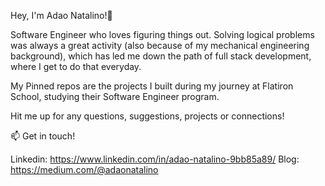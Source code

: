 Hey, I'm Adao Natalino!👋

Software Engineer who loves figuring things out. Solving logical problems was always a great activity (also because of my mechanical engineering background), which has led me down the path of full stack development, where I get to do that everyday.

My Pinned repos are the projects I built during my journey at Flatiron School, studying their Software Engineer program.

Hit me up for any questions, suggestions, projects or connections!

📫 Get in touch!

Linkedin: https://www.linkedin.com/in/adao-natalino-9bb85a89/
Blog: https://medium.com/@adaonatalino



